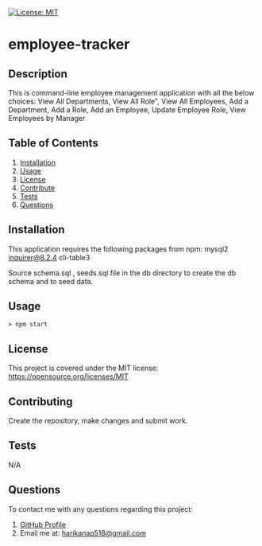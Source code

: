 [![License: MIT](https://img.shields.io/badge/License-MIT-yellow.svg)](https://opensource.org/licenses/MIT)

# employee-tracker

## Description

This is command-line employee management application with all the below choices:
View All Departments,
View All Role",
View All Employees,
Add a Department,
Add a Role,
Add an Employee,
Update Employee Role,
View Employees by Manager

## Table of Contents

1. [Installation](#installation)
2. [Usage](#usage)
3. [License](#license)
4. [Contribute](#contribute)
5. [Tests](#tests)
6. [Questions](#questions)

## Installation <a name="installation"></a>

This application requires the following packages from npm:
mysql2
inquirer@8.2.4
cli-table3

Source schema.sql , seeds.sql file in the db directory to create the db schema and to seed data.

## Usage <a name="usage"></a>

```
> npm start
```

## License <a name="license"></a>

This project is covered under the MIT license: https://opensource.org/licenses/MIT

## Contributing
Create the repository, make changes and submit work.

## Tests <a name="tests"></a>
N/A

## Questions
To contact me with any questions regarding this project:
1. [GitHub Profile](https://github.com/Harikapatha/employee-tracker)
2. Email me at: <harikanap518@gmail.com>